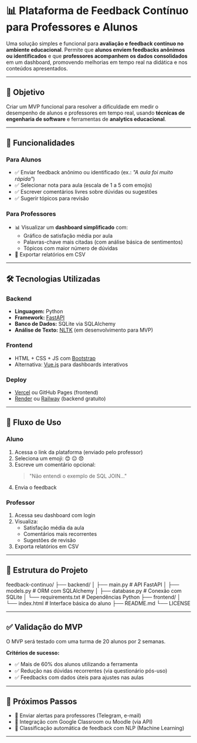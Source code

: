 # 📊 Plataforma de Feedback Contínuo para Professores e Alunos

Uma solução simples e funcional para **avaliação e feedback contínuo no ambiente educacional**. Permite que **alunos enviem feedbacks anônimos ou identificados** e que **professores acompanhem os dados consolidados** em um dashboard, promovendo melhorias em tempo real na didática e nos conteúdos apresentados.

---

## 🎯 Objetivo

Criar um MVP funcional para resolver a dificuldade em medir o desempenho de alunos e professores em tempo real, usando **técnicas de engenharia de software** e ferramentas de **analytics educacional**.

---

## 🧩 Funcionalidades

### Para Alunos
- ✅ Enviar feedback anônimo ou identificado (ex.: *"A aula foi muito rápida"*)
- ✅ Selecionar nota para aula (escala de 1 a 5 com emojis)
- ✅ Escrever comentários livres sobre dúvidas ou sugestões
- ✅ Sugerir tópicos para revisão

### Para Professores
- 📊 Visualizar um **dashboard simplificado** com:
  - Gráfico de satisfação média por aula
  - Palavras-chave mais citadas (com análise básica de sentimentos)
  - Tópicos com maior número de dúvidas
- 📁 Exportar relatórios em CSV

---

## 🛠️ Tecnologias Utilizadas

### Backend
- **Linguagem:** Python
- **Framework:** [FastAPI](https://fastapi.tiangolo.com/)
- **Banco de Dados:** SQLite via SQLAlchemy
- **Análise de Texto:** [NLTK](https://www.nltk.org/) (em desenvolvimento para MVP)

### Frontend
- HTML + CSS + JS com [Bootstrap](https://getbootstrap.com/)
- Alternativa: [Vue.js](https://vuejs.org/) para dashboards interativos

### Deploy
- [Vercel](https://vercel.com/) ou GitHub Pages (frontend)
- [Render](https://render.com/) ou [Railway](https://railway.app/) (backend gratuito)

---

## 🧪 Fluxo de Uso

### Aluno
1. Acessa o link da plataforma (enviado pelo professor)
2. Seleciona um emoji: 😊 😐 😞
3. Escreve um comentário opcional:  
   > "Não entendi o exemplo de SQL JOIN..."
4. Envia o feedback

### Professor
1. Acessa seu dashboard com login
2. Visualiza:
   - Satisfação média da aula
   - Comentários mais recorrentes
   - Sugestões de revisão
3. Exporta relatórios em CSV

---

## 📁 Estrutura do Projeto

feedback-continuo/
├── backend/
│ ├── main.py # API FastAPI
│ ├── models.py # ORM com SQLAlchemy
│ ├── database.py # Conexão com SQLite
│ └── requirements.txt # Dependências Python
├── frontend/
│ └── index.html # Interface básica do aluno
├── README.md
└── LICENSE


---

## ✅ Validação do MVP

O MVP será testado com uma turma de 20 alunos por 2 semanas.

**Critérios de sucesso:**
- ✅ Mais de 60% dos alunos utilizando a ferramenta
- ✅ Redução nas dúvidas recorrentes (via questionário pós-uso)
- ✅ Feedbacks com dados úteis para ajustes nas aulas

---

## 🚀 Próximos Passos

- 🔔 Enviar alertas para professores (Telegram, e-mail)
- 🔗 Integração com Google Classroom ou Moodle (via API)
- 🤖 Classificação automática de feedback com NLP (Machine Learning)

---




